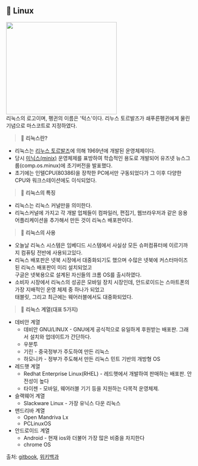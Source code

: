 ## 📄 Linux

<img src="https://user-images.githubusercontent.com/114068529/199656650-d9237a1f-e647-4b3f-9f88-20ebee11cabb.jpg"
     width=300 height=250><br>
리눅스의 로고이며, 펭귄의 이름은 '턱스'이다. 리누스 토르발즈가 쇄푸른펭귄에게 물린 기념으로 마스코트로 지정하였다.
     
> 📗 <b>리눅스란?</b>
- 리눅스는 [리누스 토르발즈](https://github.com/amlslt/git-study/blob/main/%EB%A6%AC%EB%88%84%EC%8A%A4%20%ED%86%A0%EB%B0%9C%EC%A6%88.md)에 의해 1969년에 개발된 운영체제이다.
- 당시 [미닉스(minix)](https://github.com/amlslt/git-study/blob/main/minix.md) 운영체제를 표방하여 학습적인 용도로 개발되어 유즈넷 뉴스그룹(comp.os.minux)에 초기버전을 발표했다. 
- 초기에는 인텔CPU(80386)을 장착한 PC에서만 구동되었다가 그 이후 다양한 CPU와 워크스테이션에도 이식되었다.

> 📘 <b>리눅스의 특징</b>
- 리눅스는 리눅스 커널만을 의미한다.
- 리눅스커널에 가지고 각 개발 업체들이 컴파일러, 편집기, 웹브라우저과 같은 응용 어플리케이션을 추가해서 만든 것이 리눅스 배포판이다.

> 📘 <b>리눅스의 사용</b>
- 오늘날 리눅스 시스템은 임베디드 시스템에서 사실상 모든 슈퍼컴퓨터에 이르기까지 컴퓨팅 전반에 사용되고있다.
- 리눅스 배포판은 넷북 시장에서 대중화되기도 했으며 수많은 넷북에 커스터마이즈된 리눅스 배포판이 미리 설치되었고<br>구글은 넷북용으로 설계된 자신들의 크롬 OS를 출시하였다.
- 소비자 시장에서 리눅스의 성공은 모바일 장치 시장인데, 안드로이드는 스마트폰의 가장 지배적인 운영 체제 중 하나가 되었고 <br>태블릿, 그리고 최근에는 웨어러블에서도 대중화되었다.

> 📘 <b>리눅스 계열(대표 5가지)</b>
- 데비안 계열
     - 데비안 GNU/LINUX - GNU에게 공식적으로 유일하게 후원받는 배포판. 그래서 설치와 업데이트가 간단하다.
     - 우분투
     - 기린 - 중국정부가 주도하여 만든 리눅스
     - 하모니카 - 정부가 주도해서 만든 리눅스 민트 기반의 개방형 OS
- 레드햇 계열
     - Redhat Enterprise Linux(RHEL) - 레드햇에서 개발하여 판매하는 배포판. 안전성이 높다
     - 타이젠 - 모바일, 웨어러블 기기 등을 지원하는 다목적 운영체제.
- 슬랙웨어 계열
     - Slackware Linux - 가장 유닉스 다운 리눅스
- 맨드리바 계열
     - Open Mandriva Lx
     - PCLinuxOS
- 안드로이드 계열
     - Android - 현재 ios와 더불어 가장 많은 비중을 차지한다
     - chrome OS


출처: [gitbook](https://red04.gitbooks.io/red04-opensource/content/c624-d508-c18c-c2a4-b97c-c774-c6a9-d55c-c18c-d504-d2b8-c6e8-c5b4/1c624-d508-c18c-c2a4-c18c-d504-d2b8-c6e8-c5b4-c0ac-b840.html), [위키백과](https://ko.wikipedia.org/wiki/%EB%A6%AC%EB%88%85%EC%8A%A4)
